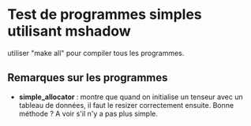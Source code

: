 # Test de programmes simples utilisant mshadow
utiliser "make all" pour compiler tous les programmes. 

## Remarques sur les programmes
- **simple_allocator** : montre que quand on initialise un tenseur avec un tableau de données, il faut le resizer correctement ensuite. Bonne méthode ? A voir s'il n'y a pas plus simple. 

